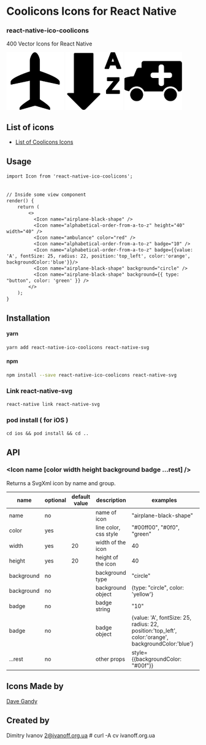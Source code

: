 # Coolicons Icons for React Native

### react-native-ico-coolicons

400 Vector Icons for React Native

<img src="./static/airplane-black-shape.png" alt="airplane-black-shape" width="150" height="150"> <img src="./static/alphabetical-order-from-a-to-z.png" alt="alphabetical-order-from-a-to-z" width="150" height="150"> <img src="./static/ambulance.png" alt="ambulance" width="150" height="150">

## List of icons

- [List of Coolicons Icons](http://ico.simpleness.org/pack/coolicons)

## Usage

```
import Icon from 'react-native-ico-coolicons';


// Inside some view component
render() {
    return (
        <>
          <Icon name="airplane-black-shape" />
          <Icon name="alphabetical-order-from-a-to-z" height="40" width="40" />
          <Icon name="ambulance" color="red" />
          <Icon name="alphabetical-order-from-a-to-z" badge="10" />
          <Icon name="alphabetical-order-from-a-to-z" badge={{value: 'A', fontSize: 25, radius: 22, position:'top_left', color:'orange', backgroundColor:'blue'}}/>
          <Icon name="airplane-black-shape" background="circle" />
          <Icon name="airplane-black-shape" background={{ type: "button", color: 'green' }} />
        </>
    );
}

```

## Installation

#### yarn

```bash
yarn add react-native-ico-coolicons react-native-svg
```

#### npm

```bash
npm install --save react-native-ico-coolicons react-native-svg
```

### Link react-native-svg

```bash
react-native link react-native-svg
```

### pod install ( for iOS )

```
cd ios && pod install && cd ..
```

## API

### <Icon name [color width height background badge ...rest] />

Returns a SvgXml icon by name and group.

 name | optional | default value | description | examples
------|----------|---------------|-------------|---------
name | no |  | name of icon | "airplane-black-shape"
color | yes | | line color, css style | "#00ff00", "#0f0", "green"
width | yes | 20 | width of the icon | 40
height | yes | 20 | height of the icon | 40
background | no | | background type | "circle"
background | no | | background object | {type: "circle", color: 'yellow'}
badge | no | | badge string | "10"
badge | no | | badge object | {value: 'A', fontSize: 25, radius: 22, position:'top_left', color:'orange', backgroundColor:'blue'}
...rest | no | | other props | style={{backgroundColor: "#00f"}}

## Icons Made by

[Dave Gandy](https://www.flaticon.com/authors/dave-gandy)

## Created by

Dimitry Ivanov <2@ivanoff.org.ua> # curl -A cv ivanoff.org.ua
